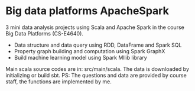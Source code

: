 # Big data platforms ApacheSpark

3 mini data analysis projects using Scala and Apache Spark in the course Big Data Platforms (CS-E4640).

- Data structure and data query using RDD, DataFrame and Spark SQL
- Property graph building and computation using Spark GraphX
- Build machine learning model using Spark Mllib library

Main scala source codes are in: src/main/scala.  The data is downloaded by initializing or build sbt. 
PS: The questions and data are provided by course staff, the functions are implemented by me. 
